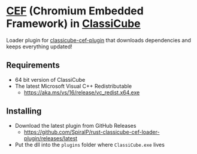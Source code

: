 # [CEF](https://bitbucket.org/chromiumembedded/cef) (Chromium Embedded Framework) in [ClassiCube](https://www.classicube.net/)

Loader plugin for [classicube-cef-plugin](https://github.com/SpiralP/rust-classicube-cef-plugin) that downloads dependencies and keeps everything updated!

## Requirements

- 64 bit version of ClassiCube
- The latest Microsoft Visual C++ Redistributable
  - https://aka.ms/vs/16/release/vc_redist.x64.exe

## Installing

- Download the latest plugin from GitHub Releases
  - https://github.com/SpiralP/rust-classicube-cef-loader-plugin/releases/latest
- Put the dll into the `plugins` folder where `ClassiCube.exe` lives
